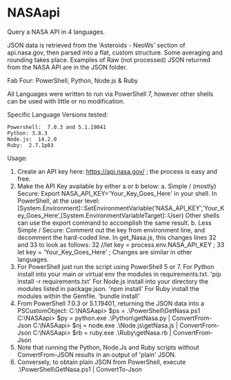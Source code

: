 # NASAapi
Query a NASA API in 4 languages.

JSON data is retrieved from the 'Asteroids - NeoWs' section of api.nasa.gov, then
parsed into a flat, custom structure.  Some averaging and rounding takes place.
Examples of Raw (not processed) JSON returned from the NASA API are in the JSON folder.

Fab Four:  PowerShell, Python, Node.js & Ruby

All Languages were written to run via PowerShell 7, however other
shells can be used with little or no modification.

Specific Language Versions tested:

    Powershell:  7.0.3 and 5.1.19041
    Python: 3.8.3
    Node.js:  14.2.0
    Ruby:  2.7.1p83

Usage:

1.  Create an API key here: https://api.nasa.gov/ ; the process is easy and free.
2.  Make the API Key available by either a or b below:
    a.  Simple / (mostly) Secure:
        Export NASA_API_KEY='Your_Key_Goes_Here' in your shell.
        In PowerShell, at the user level:
        [System.Environment]::SetEnvironmentVariable('NASA_API_KEY','Your_Key_Goes_Here',[System.EnvironmentVariableTarget]::User)
        Other shells can use the export command to accomplish the same result.
    b.  Less Simple / Secure:
        Comment out the key from environment line, and decomment the hard-coded line.
        In get_Nasa.js, this changes lines 32 and 33 to look as follows:
        32  //let key = process.env.NASA_API_KEY ;
        33  let key = 'Your_Key_Goes_Here' ;
        Changes are similar in other languages.
3.  For PowerShell just run the script using PowerShell 5 or 7.
    For Python install into your main or virtual env the modules in requirements.txt.  'pip install -r requirements.txt'
    For Node.js install into your directory the modules listed in package.json.  'npm install'
    For Ruby install the modules within the Gemfile.  'bundle install'
4.  From PowerShell 7.0.3 or 5.1.19401, returning the JSON data into a PSCustomObject:
    C:\NASAapi> $ps = .\PowerShell\GetNasa.ps1
    C:\NASAapi> $py = python.exe .\Python\getNasa.py | ConvertFrom-Json
    C:\NASAapi> $nj = node.exe .\Node.js\getNasa.js | ConvertFrom-Json
    C:\NASAapi> $rb = ruby.exe .\Ruby\getNasa.rb | ConvertFrom-Json
5.  Note that running the Python, Node.Js and Ruby scripts without ConvertFrom-JSON
    results in an output of 'plain' JSON.
6.  Conversely, to obtain plain JSON from PowerShell, execute
    .\PowerShell\GetNasa.ps1 | ConvertTo-Json


